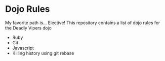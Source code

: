 Dojo Rules
==========
My favorite path is... Elective!
This repository contains a list of dojo rules for the Deadly Vipers dojo
* Ruby
* Git
* Javascript
* Killing history using git rebase
